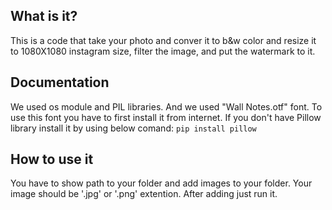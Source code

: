What is it?
------------
This is a code that take your photo and conver it to b&w color and resize it to 1080X1080 instagram size, filter the image, and put the watermark to it.

Documentation
-------------
We used os module and PIL libraries. And we used "Wall Notes.otf" font. To use this font you have to first install it from internet.
If you don't have Pillow library install it by using below comand:
```pip install pillow ```

How to use it
--------------
You have to show path to your folder and add images to your folder. Your image should be '.jpg' or '.png' extention. After adding just run it.
